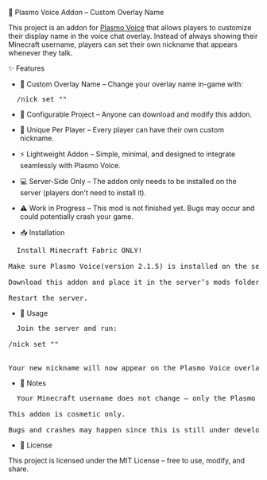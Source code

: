 📢 Plasmo Voice Addon – Custom Overlay Name

This project is an addon for [Plasmo Voice](https://modrinth.com/plugin/plasmo-voice)
 that allows players to customize their display name in the voice chat overlay.
Instead of always showing their Minecraft username, players can set their own nickname that appears whenever they talk.

✨ Features

- 🔧 Custom Overlay Name – Change your overlay name in-game with:

<pre>  /nick set "<your nickname>"  </pre>


- 📝 Configurable Project – Anyone can download and modify this addon.

- 👥 Unique Per Player – Every player can have their own custom nickname.

- ⚡ Lightweight Addon – Simple, minimal, and designed to integrate seamlessly with Plasmo Voice.

- 💻 Server-Side Only – The addon only needs to be installed on the server (players don’t need to install it).

- ⚠️ Work in Progress – This mod is not finished yet. Bugs may occur and could potentially crash your game.

- 📥 Installation

<pre>  Install Minecraft Fabric ONLY!

Make sure Plasmo Voice(version 2.1.5) is installed on the server.

Download this addon and place it in the server’s mods folder.

Restart the server.  </pre>

- 📝 Usage

<pre>  Join the server and run:

/nick set "<your nickname>" 


Your new nickname will now appear on the Plasmo Voice overlay whenever you speak.  </pre>

- 📌 Notes

<pre>  Your Minecraft username does not change – only the Plasmo Voice overlay name.

This addon is cosmetic only.

Bugs and crashes may happen since this is still under development.  </pre>

- 📜 License

This project is licensed under the MIT License – free to use, modify, and share.
